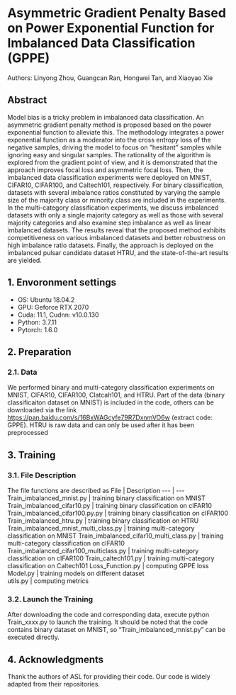 # Asymmetric Gradient Penalty Based on Power Exponential Function for Imbalanced Data Classification (GPPE) 
Authors: Linyong Zhou, Guangcan Ran, Hongwei Tan, and Xiaoyao Xie
## Abstract  
Model bias is a tricky problem in imbalanced data classification. An asymmetric gradient penalty method is proposed based on the power exponential function to alleviate this. The methodology integrates a power exponential function as a moderator into the cross entropy loss of the negative samples, driving the model to focus on ”hesitant” samples while ignoring easy and singular samples. The rationality of the algorithm is explored from the gradient point of view, and it is demonstrated that the approach improves focal loss and asymmetric focal loss. Then, the imbalanced data classification experiments were deployed on MNIST, CIFAR10, CIFAR100, and Caltech101, respectively. For binary classification, datasets with several imbalance ratios constituted by varying the sample size of the majority class or minority class are included in the experiments. In the multi-category classification experiments, we discuss imbalanced datasets with only a single majority category as well as those with several majority categories and also examine step imbalance as well as linear imbalanced datasets. The results reveal that the proposed method exhibits competitiveness on various imbalanced datasets and better robustness on high imbalance ratio datasets. Finally, the approach is deployed on the imbalanced pulsar candidate dataset HTRU, and the state-of-the-art results are yielded.
## 1. Envoronment settings 
   * OS: Ubuntu 18.04.2  
   * GPU: Geforce RTX 2070 
   * Cuda: 11.1, Cudnn: v10.0.130  
   * Python: 3.7.11  
   * Pytorch: 1.6.0   
## 2. Preparation
### 2.1. Data  
We performed binary and multi-category classification experiments on MNIST, CIFAR10, CIFAR100, Clatcah101, and HTRU. Part of the data (binary classificaiton dataset on MNIST) is included in the code, others can be downloaded via the link https://pan.baidu.com/s/16BxWAGcyfe79R7DxnmVO6w (extract code: GPPE). HTRU is raw data and can only be used after it has been preprocessed
## 3. Training
### 3.1. File Description 
The file functions are described as
File | Description
--- | --- 
Train_imbalanced_mnist.py | training binary classification on MNIST
Train_imbalanced_cifar10.py | training binary classification on cIFAR10
Train_imbalanced_cifar100.py.py | training binary classification on cIFAR100
Train_imbalanced_htru.py | training binary classification on HTRU
Train_imbalanced_mnist_multi_class.py | training multi-category classification on MNIST
Train_imbalanced_cifar10_multi_class.py | training multi-category classification on cIFAR10
Train_imbalanced_cifar100_multiclass.py | training multi-category classification on cIFAR100
Train_caltech101.py | training multi-category classification on Caltech101
Loss_Function.py | computing GPPE loss 
Model.py | training models on different dataset     
utils.py | computing metrics
### 3.2. Launch the Training
After downloading the code and corresponding data, execute python Train_xxxx.py to launch the training. It should be noted that the code contains binary dataset on MNIST, so “Train_imbalanced_mnist.py” can be executed directly.
## 4. Acknowledgments
Thank the authors of ASL for providing their code. Our code is widely adapted from their repositories.

